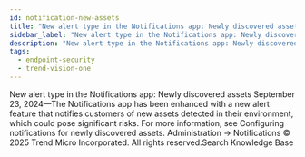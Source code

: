 ```yaml
---
id: notification-new-assets
title: "New alert type in the Notifications app: Newly discovered assets"
sidebar_label: "New alert type in the Notifications app: Newly discovered assets"
description: "New alert type in the Notifications app: Newly discovered assets"
tags:
  - endpoint-security
  - trend-vision-one
---
```


 New alert type in the Notifications app: Newly discovered assets September 23, 2024—The Notifications app has been enhanced with a new alert feature that notifies customers of new assets detected in their environment, which could pose significant risks. For more information, see Configuring notifications for newly discovered assets. Administration → Notifications © 2025 Trend Micro Incorporated. All rights reserved.Search Knowledge Base
